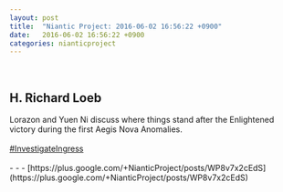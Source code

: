 ```yaml
---
layout: post
title:  "Niantic Project: 2016-06-02 16:56:22 +0900"
date:   2016-06-02 16:56:22 +0900
categories: nianticproject
---
```

<div class="shared"><br /><h2>H. Richard Loeb</h2>Lorazon and Yuen Ni discuss where things stand after the Enlightened victory during the first Aegis Nova Anomalies.<br /><br /><a rel="nofollow" class="ot-hashtag" href="https://plus.google.com/s/%23InvestigateIngress">#InvestigateIngress</a><br /><br /></div>
- - -
[https://plus.google.com/+NianticProject/posts/WP8v7x2cEdS](https://plus.google.com/+NianticProject/posts/WP8v7x2cEdS)
